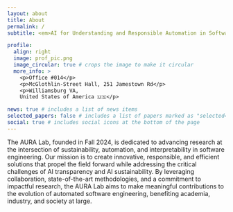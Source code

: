 ```yaml
---
layout: about
title: About
permalink: /
subtitle: <em>AI for Understanding and Responsible Automation in Software Engineering</em>

profile:
  align: right
  image: prof_pic.png
  image_circular: true # crops the image to make it circular
  more_info: >
    <p>Office #014</p>
    <p>McGlothlin-Street Hall, 251 Jamestown Rd</p>
    <p>Williamsburg VA, 
    United States of America 🇺🇸</p>

news: true # includes a list of news items
selected_papers: false # includes a list of papers marked as "selected={true}"
social: true # includes social icons at the bottom of the page
---
```


The AURA Lab, founded in Fall 2024, is dedicated to advancing research at the intersection of sustainability, automation, and interpretability in software engineering. Our mission is to create innovative, responsible, and efficient solutions that propel the field forward while addressing the critical challenges of AI transparency and AI sustainability. By leveraging collaboration, state-of-the-art methodologies, and a commitment to impactful research, the AURA Lab aims to make meaningful contributions to the evolution of automated software engineering, benefiting academia, industry, and society at large.
